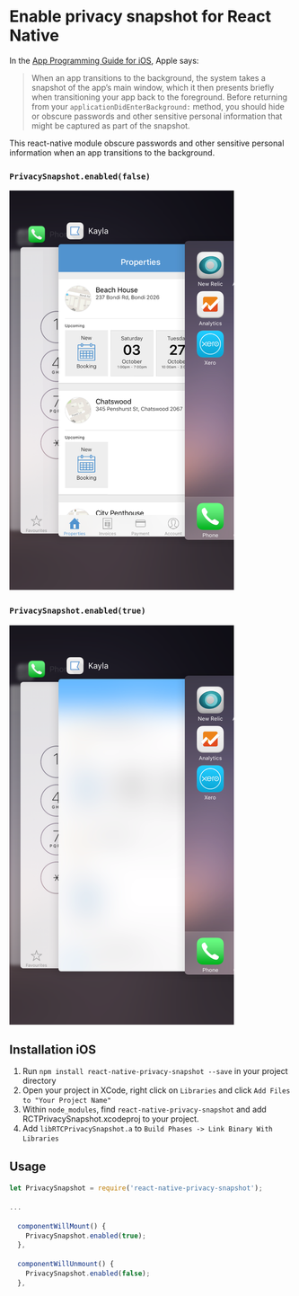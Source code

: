 # Enable privacy snapshot for React Native

In the [App Programming Guide for iOS](https://developer.apple.com/library/ios/documentation/iPhone/Conceptual/iPhoneOSProgrammingGuide/BackgroundExecution/BackgroundExecution.html#//apple_ref/doc/uid/TP40007072-CH4-SW8), Apple says:

> When an app transitions to the background, the system takes a snapshot of the app’s main window, which it then presents briefly when transitioning your app back to the foreground. Before returning from your `applicationDidEnterBackground:` method, you should hide or obscure passwords and other sensitive personal information that might be captured as part of the snapshot.

This react-native module obscure passwords and other sensitive personal information when an app transitions to the background.

### `PrivacySnapshot.enabled(false)`

![Screenshot of the multi-tasking screen](screenshot1.png)

### `PrivacySnapshot.enabled(true)`

![Screenshot of the multi-tasking screen with privacy screenshot](screenshot2.png)

## Installation iOS

1. Run `npm install react-native-privacy-snapshot --save` in your project directory
1. Open your project in XCode, right click on `Libraries` and click `Add Files to "Your Project Name"`
1. Within `node_modules`, find `react-native-privacy-snapshot` and add RCTPrivacySnapshot.xcodeproj to your project.
1. Add `libRTCPrivacySnapshot.a` to `Build Phases -> Link Binary With Libraries`

## Usage

``` javascript
let PrivacySnapshot = require('react-native-privacy-snapshot');

...

  componentWillMount() {
    PrivacySnapshot.enabled(true);
  },

  componentWillUnmount() {
    PrivacySnapshot.enabled(false);
  },

```
